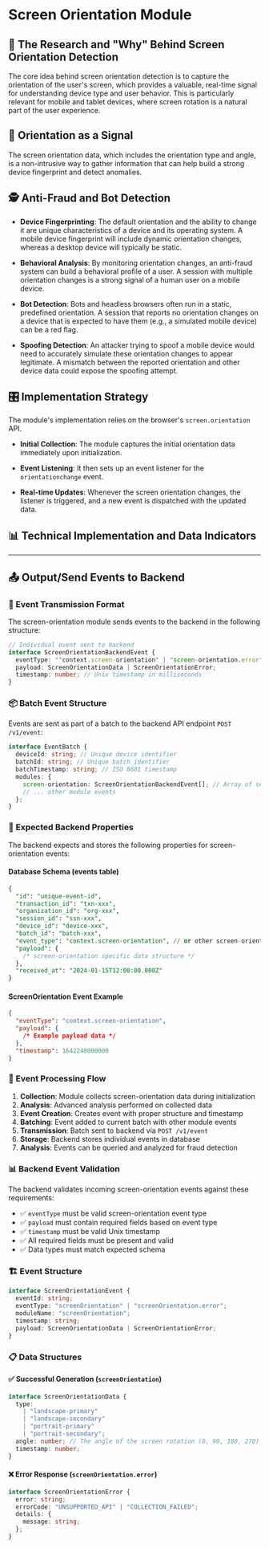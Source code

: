 # Screen Orientation Module

## 🔬 The Research and "Why" Behind Screen Orientation Detection

The core idea behind screen orientation detection is to capture the orientation of the user's screen, which provides a valuable, real-time signal for understanding device type and user behavior. This is particularly relevant for mobile and tablet devices, where screen rotation is a natural part of the user experience.

## 🔄 Orientation as a Signal

The screen orientation data, which includes the orientation type and angle, is a non-intrusive way to gather information that can help build a strong device fingerprint and detect anomalies.

## 🕵️ Anti-Fraud and Bot Detection

- **Device Fingerprinting**: The default orientation and the ability to change it are unique characteristics of a device and its operating system. A mobile device fingerprint will include dynamic orientation changes, whereas a desktop device will typically be static.

- **Behavioral Analysis**: By monitoring orientation changes, an anti-fraud system can build a behavioral profile of a user. A session with multiple orientation changes is a strong signal of a human user on a mobile device.

- **Bot Detection**: Bots and headless browsers often run in a static, predefined orientation. A session that reports no orientation changes on a device that is expected to have them (e.g., a simulated mobile device) can be a red flag.

- **Spoofing Detection**: An attacker trying to spoof a mobile device would need to accurately simulate these orientation changes to appear legitimate. A mismatch between the reported orientation and other device data could expose the spoofing attempt.

## 🎛️ Implementation Strategy

The module's implementation relies on the browser's `screen.orientation` API.

- **Initial Collection**: The module captures the initial orientation data immediately upon initialization.

- **Event Listening**: It then sets up an event listener for the `orientationchange` event.

- **Real-time Updates**: Whenever the screen orientation changes, the listener is triggered, and a new event is dispatched with the updated data.

## 📊 Technical Implementation and Data Indicators

---

## 📤 Output/Send Events to Backend

### 🚀 Event Transmission Format

The screen-orientation module sends events to the backend in the following structure:

```typescript
// Individual event sent to backend
interface ScreenOrientationBackendEvent {
  eventType: ""context.screen-orientation" | "screen-orientation.error"";
  payload: ScreenOrientationData | ScreenOrientationError;
  timestamp: number; // Unix timestamp in milliseconds
}
```

### 📦 Batch Event Structure

Events are sent as part of a batch to the backend API endpoint `POST /v1/event`:

```typescript
interface EventBatch {
  deviceId: string; // Unique device identifier
  batchId: string; // Unique batch identifier
  batchTimestamp: string; // ISO 8601 timestamp
  modules: {
    screen-orientation: ScreenOrientationBackendEvent[]; // Array of screen-orientation events
    // ... other module events
  };
}
```

### 🎯 Expected Backend Properties

The backend expects and stores the following properties for screen-orientation events:

#### Database Schema (events table)
```sql
{
  "id": "unique-event-id",
  "transaction_id": "txn-xxx",
  "organization_id": "org-xxx", 
  "session_id": "ssn-xxx",
  "device_id": "device-xxx",
  "batch_id": "batch-xxx",
  "event_type": "context.screen-orientation", // or other screen-orientation event types
  "payload": {
    /* screen-orientation specific data structure */
  },
  "received_at": "2024-01-15T12:00:00.000Z"
}
```

#### ScreenOrientation Event Example
```json
{
  "eventType": "context.screen-orientation",
  "payload": {
    /* Example payload data */
  },
  "timestamp": 1642248000000
}
```

### 🔄 Event Processing Flow

1. **Collection**: Module collects screen-orientation data during initialization
2. **Analysis**: Advanced analysis performed on collected data
3. **Event Creation**: Creates event with proper structure and timestamp
4. **Batching**: Event added to current batch with other module events
5. **Transmission**: Batch sent to backend via `POST /v1/event`
6. **Storage**: Backend stores individual events in database
7. **Analysis**: Events can be queried and analyzed for fraud detection

### 📊 Backend Event Validation

The backend validates incoming screen-orientation events against these requirements:

- ✅ `eventType` must be valid screen-orientation event type
- ✅ `payload` must contain required fields based on event type
- ✅ `timestamp` must be valid Unix timestamp
- ✅ All required fields must be present and valid
- ✅ Data types must match expected schema


### 🏗️ Event Structure

```typescript
interface ScreenOrientationEvent {
  eventId: string;
  eventType: "screenOrientation" | "screenOrientation.error";
  moduleName: "screenOrientation";
  timestamp: string;
  payload: ScreenOrientationData | ScreenOrientationError;
}
```

### 📋 Data Structures

#### ✅ Successful Generation (`screenOrientation`)

```typescript
interface ScreenOrientationData {
  type:
    | "landscape-primary"
    | "landscape-secondary"
    | "portrait-primary"
    | "portrait-secondary";
  angle: number; // The angle of the screen rotation (0, 90, 180, 270)
  timestamp: number;
}
```

#### ❌ Error Response (`screenOrientation.error`)

```typescript
interface ScreenOrientationError {
  error: string;
  errorCode: "UNSUPPORTED_API" | "COLLECTION_FAILED";
  details: {
    message: string;
  };
}
```
